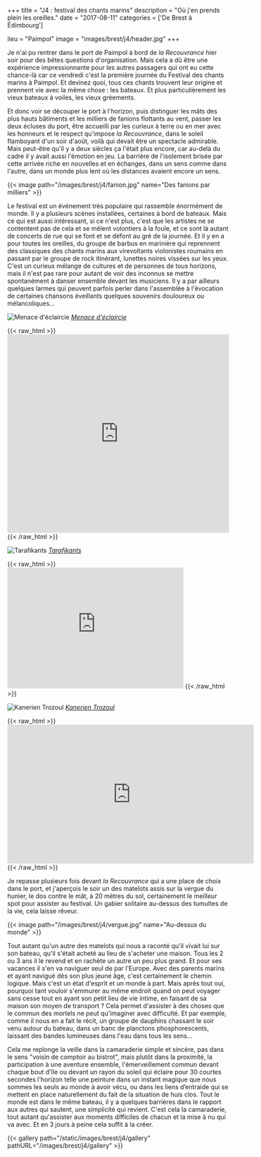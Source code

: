 +++
title = "J4 : festival des chants marins"
description = "Où j'en prends plein les oreilles."
date = "2017-08-11"
categories = ['De Brest à Édimbourg']

lieu = "Paimpol"
image = "images/brest/j4/header.jpg"
+++


Je n'ai pu rentrer dans le port de Paimpol à bord de *la Recouvrance* hier soir pour des bêtes questions d'organisation. Mais cela a dû être une expérience impressionnante pour les autres passagers qui ont eu cette chance-là car ce vendredi c'est la première journée du Festival des chants marins à Paimpol. Et devinez quoi, tous ces chants trouvent leur origine et prennent vie avec la même chose : les bateaux. Et plus particulièrement les vieux bateaux à voiles, les vieux gréements.

Et donc voir se découper le port à l'horizon, puis distinguer les mâts des plus hauts bâtiments et les milliers de fanions flottants au vent, passer les deux écluses du port, être accueilli par les curieux à terre ou en mer avec les honneurs et le respect qu'impose *la Recouvrance*, dans le soleil flamboyant d'un soir d'août, voilà qui devait être un spectacle admirable.
Mais peut-être qu'il y a deux siècles ça l'était plus encore, car au-delà du cadre il y avait aussi l'émotion en jeu. La barrière de l'isolement brisée par cette arrivée riche en nouvelles et en échanges, dans un sens comme dans l'autre, dans un monde plus lent où les distances avaient encore un sens.


{{< image path="/images/brest/j4/fanion.jpg" name="Des fanions par milliers" >}}

Le festival est un événement très populaire qui rassemble énormément de monde. Il y a plusieurs scènes installées, certaines à bord de bateaux. Mais ce qui est aussi intéressant, si ce n'est plus, c'est que les artistes ne se contentent pas de cela et se mêlent volontiers à la foule, et ce sont là autant de concerts de rue qui se font et se défont au gré de la journée. Et il y en a pour toutes les oreilles, du groupe de barbus en marinière qui reprennent des classiques des chants marins aux virevoltants violonistes roumains en passant par le groupe de rock itinérant, lunettes noires vissées sur les yeux.
C'est un curieux mélange de cultures et de personnes de tous horizons, mais il n'est pas rare pour autant de voir des inconnus se mettre spontanément à danser ensemble devant les musiciens.
Il y a par ailleurs quelques larmes qui peuvent parfois perler dans l'assemblée à l'évocation de certaines chansons éveillants quelques souvenirs douloureux ou mélancoliques...

![Menace d'éclaircie](/images/brest/j4/accordeon.jpg)
*[Menace d'éclaircie](http://klam-records.org/index.php?option=com_content&view=article&id=61&Itemid=45&lang=fr)*

{{< raw_html >}}
    <iframe width="100%" height="450" scrolling="no" frameborder="no" src="https://w.soundcloud.com/player/?url=https%3A//api.soundcloud.com/playlists/24717202&amp;color=ff9900&amp;auto_play=false&amp;hide_related=false&amp;show_comments=true&amp;show_user=true&amp;show_reposts=false"></iframe>
{{< /raw_html >}}

![Tarafikants](/images/brest/j4/flute.jpg)
*[Tarafikants](https://tarafikants.jimdo.com)*

{{< raw_html >}}
    <iframe style="border: 0; width: 400px; height: 274px;" src="https://bandcamp.com/EmbeddedPlayer/album=668109802/size=large/bgcol=ffffff/linkcol=e99708/artwork=small/transparent=true/" seamless><a href="http://tarafikants.bandcamp.com/album/tarafikants-2">Tarafikants by Tarafikants</a></iframe>
{{< /raw_html >}}

![Kanerien Trozoul](/images/brest/j4/chant.jpg)
*[Kanerien Trozoul](http://www.ktrozoul.bzh)*

{{< raw_html >}}
    <iframe width="560" height="315" src="https://www.youtube-nocookie.com/embed/0w2NQpmRcUQ?rel=0" frameborder="0" allowfullscreen style="margin: 0 auto; display: block;"></iframe>
{{< /raw_html >}}


Je repasse plusieurs fois devant *la Recouvrance* qui a une place de choix dans le port, et j'aperçois le soir un des matelots assis  sur la vergue du hunier, le dos contre le mât, à 20 mètres du sol, certainement le meilleur spot pour assister au festival. Un gabier solitaire au-dessus des tumultes de la vie, cela laisse rêveur.


{{< image path="/images/brest/j4/vergue.jpg" name="Au-dessus du monde" >}}

Tout autant qu'un autre des matelots qui nous a raconté qu'il vivait lui sur son bateau, qu'il s'était acheté au lieu de s'acheter une maison. Tous les 2 ou 3 ans il le revend et en rachète un autre un peu plus grand. Et pour ses vacances il s'en va naviguer seul de par l'Europe. Avec des parents marins et ayant navigué dès son plus jeune âge, c'est certainement le chemin logique. Mais c'est un état d'esprit et un monde à part. Mais après tout oui, pourquoi tant vouloir s'emmurer au même endroit quand on peut voyager sans cesse tout en ayant son petit lieu de vie intime, en faisant de sa maison son moyen de transport ?
Cela permet d'assister à des choses que le commun des mortels ne peut qu'imaginer avec difficulté. Et par exemple, comme il nous en a fait le récit, un groupe de dauphins chassant le soir venu autour du bateau, dans un banc de planctons phosphorescents, laissant des bandes lumineuses dans l'eau dans tous les sens...

Cela me replonge la veille dans la camaraderie simple et sincère, pas dans le sens "voisin de comptoir au bistrot", mais plutôt dans la proximité, la participation à une aventure ensemble, l'émerveillement commun devant chaque bout d'île ou devant un rayon du soleil qui éclaire pour 30 courtes secondes l'horizon telle une peinture dans un instant magique que nous sommes les seuls au monde à avoir vécu, ou dans les liens d’entraide qui se mettent en place naturellement du fait de la situation de huis clos. Tout le monde est dans le même bateau, il y a quelques barrières dans le rapport aux autres qui sautent, une simplicité qui revient. C'est cela la camaraderie, tout autant qu'assister aux moments difficiles de chacun et la mise à nu qui va avec. Et en 3 jours à peine cela suffit à la créer.


{{< gallery path="/static/images/brest/j4/gallery" pathURL="/images/brest/j4/gallery" >}}
